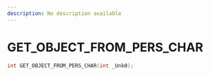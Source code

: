 ```yaml
---
description: No description available 
---
```


# GET_OBJECT_FROM_PERS_CHAR

```cpp
int GET_OBJECT_FROM_PERS_CHAR(int _Unk0);
```